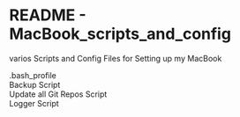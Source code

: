# README - MacBook_scripts_and_config
varios Scripts and Config Files for Setting up my MacBook

.bash_profile <br/>
Backup Script <br/>
Update all Git Repos Script <br/>
Logger Script <br/>
